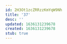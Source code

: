 ```yaml
---
id: 2H3Ot1zcZRRzzKmYqW9Nh
title: '37'
desc: ''
updated: 1636131239678
created: 1636131239678
stub: true
---
```


